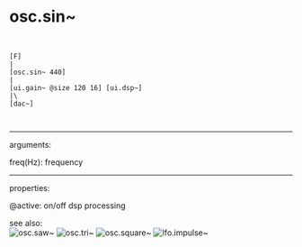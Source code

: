# osc.sin~

```


[F]
|
[osc.sin~ 440]
|
[ui.gain~ @size 120 16] [ui.dsp~]
|\
[dac~]

            
```
---
arguments:

freq(Hz): frequency<br>

---
properties:

@active: on/off dsp
            processing<br>

see also:<br>
![osc.saw~]("img/object_osc.saw~.png")
![osc.tri~]("img/object_osc.tri~.png")
![osc.square~]("img/object_osc.square~.png")
![lfo.impulse~]("img/object_lfo.impulse~.png")
